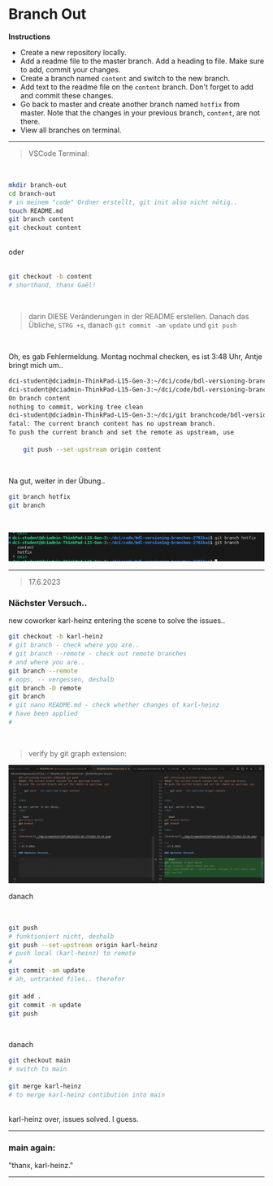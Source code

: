 # Branch Out

**Instructions**
* Create a new repository locally. 
* Add a readme file to the master branch. Add a heading to file. Make sure to add, commit your changes. 
* Create a branch named `content` and switch to the new branch.
* Add text to the readme file on the `content` branch. Don't forget to add and commit these changes.
* Go back to master and create another branch named `hotfix` from master. Note that the changes in your previous branch, `content`, are not there. 
* View all branches on terminal.

---

> VSCode Terminal:

<br />

```bash
mkdir branch-out
cd branch-out
# in meinem "code" Ordner erstellt, git init also nicht nötig..
touch README.md
git branch content
git checkout content
```

<br /> 
oder 
</br>

<br />

```bash
git checkout -b content
# shorthand, thanx Gaël!
```
</br>

> darin DIESE Veränderungen in der README erstellen. Danach das Übliche, `STRG +s`, danach `git commit -am update` und `git push`

<br />

Oh, es gab Fehlermeldung. Montag nochmal checken, es ist 3:48 Uhr, Antje bringt mich um..
</br>

```bash
dci-student@dciadmin-ThinkPad-L15-Gen-3:~/dci/code/bdl-versioning-branches-2701kai$ git add .
dci-student@dciadmin-ThinkPad-L15-Gen-3:~/dci/code/bdl-versioning-branches-2701kai$ git commit -m "myChanges"
On branch content
nothing to commit, working tree clean
dci-student@dciadmin-ThinkPad-L15-Gen-3:~/dci/git branchcode/bdl-versioning-branches-2701kai$ git push
fatal: The current branch content has no upstream branch.
To push the current branch and set the remote as upstream, use

    git push --set-upstream origin content
```

</br>

Na gut, weiter in der Übung..
</br>

```bash
git branch hotfix
git branch
```
</br>

![terminal](./img/Screenshot%20from%202023-06-17%2003-53-04.png)

---
> 17.6.2023

### Nächster Versuch..

new coworker karl-heinz entering the scene to solve the issues..
</br>

```bash
git checkout -b karl-heinz
# git branch - check where you are..
# git branch --remote - check out remote branches
# and where you are..
git branch --remote
# oops, -- vergessen, deshalb
git branch -D remote
git branch
# git nano README.md - check whether changes of karl-heinz 
# have been applied
# 
```
</br>

> verify by git graph extension:

![git-graph-extension](./img/gitgraph.png)

danach

</br>

```bash
git push
# funktioniert nicht, deshalb
git push --set-upstream origin karl-heinz
# push local (karl-heinz) to remote
#
git commit -am update
# ah, untracked files.. therefor

git add .
git commit -m update
git push
```
</br>

danach
</br>

```bash
git checkout main
# switch to main

git merge karl-heinz
# to merge karl-heinz contibution into main
```
</br>
karl-heinz over, issues solved.
I guess.

---

### main again:

"thanx, karl-heinz."

---
